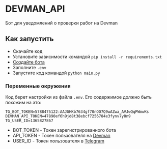 # DEVMAN_API
Бот для уведомлений о проверки работ на Devman

## Как запустить

- Скачайте код
- Установите зависимости командой `pip install -r requirements.txt`
- [Создайте бота](https://telegram.me/BotFather)
- Заполните `.env`
- Запустите код командой `python main.py`

### Переменные окружения
Код берет настройки из файла `.env`. Его содержимое должно быть похожим на это:

    TG_BOT_TOKEN=5788475122:AAJGHKb7634gf70nOO7Q9wAZwa_AVJwQqPWmwKs
    DEVMAN_API_TOKEN=47890ef6h9jd8t38ebcf7256784e3fynv7y8n9
    TG_USER_ID=1365827867

- BOT_TOKEN - Токен зарегистрированного бота
- API_TOKEN - Токен пользователя на [Devman](https://dvmn.org/api/docs/)
- USER_ID - Токен пользователя в [Telegram](https://telegram.me/userinfobot)
